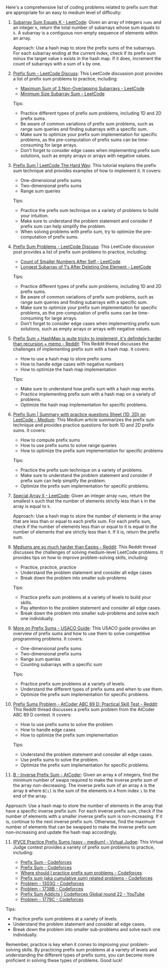 Here's a comprehensive list of coding problems related to prefix sum that are appropriate for an easy to medium level of difficulty:

1. [Subarray Sum Equals K - LeetCode](https://leetcode.com/problems/subarray-sum-equals-k/): Given an array of integers `nums` and an integer `k`, return the total number of subarrays whose sum equals to `k`. A subarray is a contiguous non-empty sequence of elements within an array.

   Approach:
   Use a hash map to store the prefix sums of the subarrays. For each subarray ending at the current index, check if its prefix sum minus the target value `k` exists in the hash map. If it does, increment the count of subarrays with a sum of `k` by one.

2. [Prefix Sum - LeetCode Discuss](https://leetcode.com/discuss/study-guide/4023666/prefix-sum-questions-to-practice): This LeetCode discussion post provides a list of prefix sum problems to practice, including:

   - [Maximum Sum of 3 Non-Overlapping Subarrays - LeetCode](https://leetcode.com/problems/maximum-sum-of-3-non-overlapping-subarrays/)
   - [Minimum Size Subarray Sum - LeetCode](https://leetcode.com/problems/minimum-size-subarray-sum/)

   Tips:
   - Practice different types of prefix sum problems, including 1D and 2D prefix sums.
   - Be aware of common variations of prefix sum problems, such as range sum queries and finding subarrays with a specific sum.
   - Make sure to optimize your prefix sum implementation for specific problems, as the pre-computation of prefix sums can be time-consuming for large arrays.
   - Don't forget to consider edge cases when implementing prefix sum solutions, such as empty arrays or arrays with negative values.

3. [Prefix Sum | LeetCode The Hard Way](http://leetcodethehardway.com/tutorials/basic-topics/prefix-sum): This tutorial explains the prefix sum technique and provides examples of how to implement it. It covers:

   - One-dimensional prefix sums
   - Two-dimensional prefix sums
   - Range sum queries

   Tips:
   - Practice the prefix sum technique on a variety of problems to build your intuition.
   - Make sure to understand the problem statement and consider if prefix sum can help simplify the problem.
   - When solving problems with prefix sum, try to optimize the pre-computation of prefix sums.

4. [Prefix Sum Problems - LeetCode Discuss](https://leetcode.com/discuss/general-discussion/563022/prefix-sum-problems): This LeetCode discussion post provides a list of prefix sum problems to practice, including:

   - [Count of Smaller Numbers After Self - LeetCode](https://leetcode.com/problems/count-of-smaller-numbers-after-self/)
   - [Longest Subarray of 1's After Deleting One Element - LeetCode](https://leetcode.com/problems/longest-subarray-of-1s-after-deleting-one-element/)

   Tips:
   - Practice different types of prefix sum problems, including 1D and 2D prefix sums.
   - Be aware of common variations of prefix sum problems, such as range sum queries and finding subarrays with a specific sum.
   - Make sure to optimize your prefix sum implementation for specific problems, as the pre-computation of prefix sums can be time-consuming for large arrays.
   - Don't forget to consider edge cases when implementing prefix sum solutions, such as empty arrays or arrays with negative values.

5. [Prefix Sum + HashMap is quite tricky to implement, it's definitely harder than recursion + memo - Reddit](https://www.reddit.com/r/leetcode/comments/1dmz00j/prefix_sum_hashmap_is_quite_tricky_to_implement/): This Reddit thread discusses the challenges of implementing prefix sum with a hash map. It covers:

   - How to use a hash map to store prefix sums
   - How to handle edge cases with negative numbers
   - How to optimize the hash map implementation

   Tips:
   - Make sure to understand how prefix sum with a hash map works.
   - Practice implementing prefix sum with a hash map on a variety of problems.
   - Optimize the hash map implementation for specific problems.

6. [Prefix Sum | Summary with practice questions Sheet (1D, 2D) on LeetCode - Medium](https://mohitaunni.medium.com/all-about-prefix-sum-technique-90764fa91007): This Medium article summarizes the prefix sum technique and provides practice questions for both 1D and 2D prefix sums. It covers:

   - How to compute prefix sums
   - How to use prefix sums to solve range queries
   - How to optimize the prefix sum implementation for specific problems

   Tips:
   - Practice the prefix sum technique on a variety of problems.
   - Make sure to understand the problem statement and consider if prefix sum can help simplify the problem.
   - Optimize the prefix sum implementation for specific problems.

7. [Special Array II - LeetCode](https://leetcode.com/problems/special-array-ii/): Given an integer array `nums`, return the smallest `k` such that the number of elements strictly less than `k` in the array is equal to `k`.

   Approach:
   Use a hash map to store the number of elements in the array that are less than or equal to each prefix sum. For each prefix sum, check if the number of elements less than or equal to it is equal to the number of elements that are strictly less than it. If it is, return the prefix sum.

8. [Mediums are so much harder than Easies - Reddit](https://www.reddit.com/r/leetcode/comments/18368y5/mediums_are_so_much_harder_than_easies/): This Reddit thread discusses the challenges of solving medium-level LeetCode problems. It provides tips on how to improve problem-solving skills, including:

   - Practice, practice, practice
   - Understand the problem statement and consider all edge cases
   - Break down the problem into smaller sub-problems

   Tips:
   - Practice prefix sum problems at a variety of levels to build your skills.
   - Pay attention to the problem statement and consider all edge cases.
   - Break down the problem into smaller sub-problems and solve each one individually.

8. [More on Prefix Sums - USACO Guide](https://usaco.guide/silver/more-prefix-sums): This USACO guide provides an overview of prefix sums and how to use them to solve competitive programming problems. It covers:

   - One-dimensional prefix sums
   - Two-dimensional prefix sums
   - Range sum queries
   - Counting subarrays with a specific sum

   Tips:
   - Practice prefix sum problems at a variety of levels.
   - Understand the different types of prefix sums and when to use them.
   - Optimize the prefix sum implementation for specific problems.

9. [Prefix Sums Problem - AtCoder ABC 89 D: Practical Skill Test - Reddit](https://www.reddit.com/r/algorithms/comments/lzxvbz/prefix_sums_problem_atcoder_abc_89_d_practical/): This Reddit thread discusses a prefix sum problem from the AtCoder ABC 89 D contest. It covers:

   - How to use prefix sums to solve the problem
   - How to handle edge cases
   - How to optimize the prefix sum implementation

   Tips:
   - Understand the problem statement and consider all edge cases.
   - Use prefix sums to solve the problem.
   - Optimize the prefix sum implementation for specific problems.

10. [B - Inverse Prefix Sum - AtCoder](https://atcoder.jp/contests/abc280/tasks/abc280_b): Given an array `A` of integers, find the minimum number of swaps required to make the inverse prefix sum of the array non-decreasing. The inverse prefix sum of an array `A` is the array `B` where `B[i]` is the sum of the elements in `A` from index `i` to the end of the array.

   Approach:
   Use a hash map to store the number of elements in the array that have a specific inverse prefix sum. For each inverse prefix sum, check if the number of elements with a smaller inverse prefix sum is non-increasing. If it is, continue to the next inverse prefix sum. Otherwise, find the maximum number of elements that can be swapped to make the inverse prefix sum non-increasing and update the hash map accordingly.

11. [IPVCE Practice Prefix Sums [easy - medium] - Virtual Judge](https://vjudge.net/contest/595816): This Virtual Judge contest provides a variety of prefix sum problems to practice, including:

    - [Prefix Sum - Codeforces](https://codeforces.com/blog/entry/59915)
    - [Prefix Sum - Codeforces](<https://codeforces.com/blog/entry/105782>)
    - [Where should I practice prefix sum problems - Codeforces](<https://codeforces.com/blog/entry/94598>)
    - [Prefix sum (aka cumulative sum) related problems - Codeforces](<https://codeforces.com/blog/entry/90592>)
    - [Problem - 1303G - Codeforces](<https://codeforces.com/problemset/problem/1303/G>)
    - [Problem - 1738B - Codeforces](<https://codeforces.com/problemset/problem/1738/B>)
    - [Prefix Sum Addicts | Codeforces Global round 22 - YouTube](<https://www.youtube.com/watch?v=bHPUXqI-EI4>)
    - [Problem - 1779C - Codeforces](<https://codeforces.com/problemset/problem/1779/C>)

   Tips:
   - Practice prefix sum problems at a variety of levels.
   - Understand the problem statement and consider all edge cases.
   - Break down the problem into smaller sub-problems and solve each one individually.

Remember, practice is key when it comes to improving your problem-solving skills. By practicing prefix sum problems at a variety of levels and understanding the different types of prefix sums, you can become more proficient in solving these types of problems. Good luck!